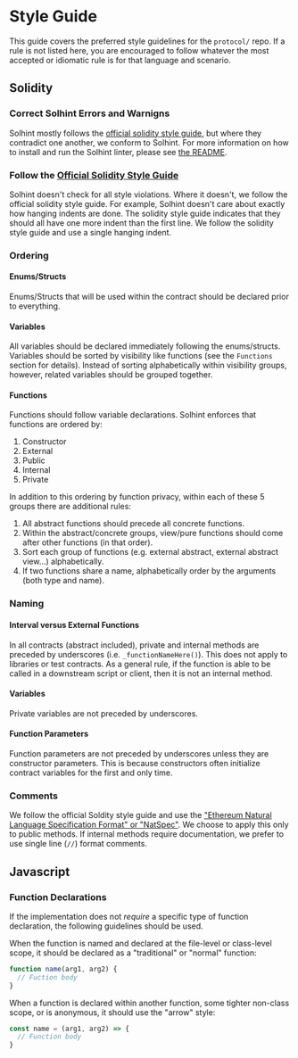 # Style Guide

This guide covers the preferred style guidelines for the `protocol/` repo. If a rule is not listed here, you are
encouraged to follow whatever the most accepted or idiomatic rule is for that language and scenario.

## Solidity

### Correct Solhint Errors and Warnigns

Solhint mostly follows the [official solidity style guide](https://solidity.readthedocs.io/en/latest/style-guide.html),
but where they contradict one another, we conform to Solhint. For more information on how to install and run the Solhint
linter, please see [the README](README.md#solhint---solidity-linter).

### Follow the [Official Solidity Style Guide](https://solidity.readthedocs.io/en/latest/style-guide.html)

Solhint doesn't check for all style violations. Where it doesn't, we follow the official solidity style guide. For
example, Solhint doesn't care about exactly how hanging indents are done. The solidity style guide indicates that they
should all have one more indent than the first line. We follow the solidity style guide and use a single hanging indent.

### Ordering

#### Enums/Structs

Enums/Structs that will be used within the contract should be declared prior to everything.

#### Variables

All variables should be declared immediately following the enums/structs. Variables should be sorted by visibility like
functions (see the `Functions` section for details). Instead of sorting alphabetically within visibility groups,
however, related variables should be grouped together.

#### Functions

Functions should follow variable declarations. Solhint enforces that functions are ordered by:

1. Constructor
2. External
3. Public
4. Internal
5. Private

In addition to this ordering by function privacy, within each of these 5 groups there are additional
rules:

1. All abstract functions should precede all concrete functions.
2. Within the abstract/concrete groups, view/pure functions should come after other functions (in that order).
3. Sort each group of functions (e.g. external abstract, external abstract view...) alphabetically.
4. If two functions share a name, alphabetically order by the arguments (both type and name).

### Naming

#### Interval versus External Functions

In all contracts (abstract included), private and internal methods are preceded by underscores (i.e. `_functionNameHere()`). This does not apply to libraries or test contracts. As a general rule, if the function is able to be called in a downstream script or client, then it is not an internal method.

#### Variables

Private variables are not preceded by underscores.

#### Function Parameters

Function parameters are not preceded by underscores unless they are constructor parameters. This is because constructors often initialize contract variables for the first and only time.

### Comments

We follow the official Soldity style guide and use the ["Ethereum Natural Language Specification Format" or "NatSpec"](https://solidity.readthedocs.io/en/latest/style-guide.html#natspec). We choose to apply this only to public methods. If internal methods require documentation, we prefer to use single line (`//`) format comments.

## Javascript

### Function Declarations

If the implementation does not _require_ a specific type of function declaration, the following guidelines should be
used.

When the function is named and declared at the file-level or class-level scope, it should be declared as a
"traditional" or "normal" function:

```js
function name(arg1, arg2) {
  // Fuction body
}
```

When a function is declared within another function, some tighter non-class scope, or is anonymous, it should use the "arrow" style:

```js
const name = (arg1, arg2) => {
  // Function body
}
```
